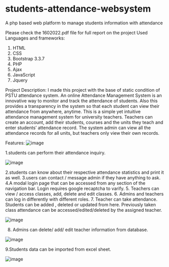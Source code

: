 # students-attendance-websystem
A php based web platform to manage students information with attendance

Please check the 1602022.pdf file for full report on the project
 Used Languages and frameworks:
1. HTML
2. CSS
3. Bootstrap 3.3.7
4. PHP
5. Ajax
6. JavaScript
7. Jquery


Project Description:
I made this project with the base of static condition of PSTU attendance system. An online
Attendance Management System is an innovative way to monitor and track the attendance of students.
Also this provides a transparency in the system so that each student can view their attendance from
anywhere, anytime. This is a simple yet intuitive attendance management system for university
teachers. Teachers can create an account, add their students, courses and the units they teach and enter
students’ attendance record. The system admin can view all the attendance records for all units, but
teachers only view their own records.

Features:
![image](https://user-images.githubusercontent.com/52566550/124360971-68476000-dc4e-11eb-8039-fbd67df83a97.png)

1.students can perform their attendance inquiry.

![image](https://user-images.githubusercontent.com/52566550/124360949-4bab2800-dc4e-11eb-8667-ac21f6e5e510.png)

2.students can know about their respective attendance statistics and print it as well.
3.users can contact / message admin if they have anything to ask. 
4.A modal login page that can be accessed from any section of the navigation bar. Login requires
google recaptcha to varify.
5. Teachers can view / access classes, add, delete and edit classes.
6. Admins and teachers can log in differently with different roles.
7. Teacher can take attendance. Students can be added , deleted or updated from here. Previously taken class attendance can be accessed/edited/deleted by the assigned teacher.

![image](https://user-images.githubusercontent.com/52566550/124361065-ead01f80-dc4e-11eb-85de-2ddde4d24360.png)

8. Admins can delete/ add/ edit teacher information from database. 

![image](https://user-images.githubusercontent.com/52566550/124361116-47333f00-dc4f-11eb-84b2-21e8ffa1bb86.png)

9.Students data can be imported from excel sheet.

![image](https://user-images.githubusercontent.com/52566550/124361152-7053cf80-dc4f-11eb-932a-f8929be0aa2c.png)
